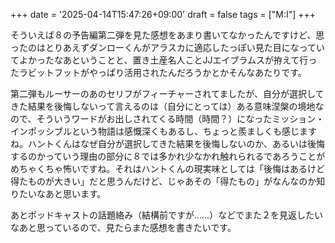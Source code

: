 +++
date = '2025-04-14T15:47:26+09:00'
draft = false
tags = ["M:I"]
+++

そういえば８の予告編第二弾を見た感想をあまり書いてなかったんですけど、思ったのはとりあえずダンローくんがアラスカに適応したっぽい見た目になっていてよかったなあということと、置き土産名人ことJJエイブラムスが拵えて行ったラビットフットがやっぱり活用されたんだろうかとかそんなあたりです。   

第二弾もルーサーのあのセリフがフィーチャーされてましたが、自分が選択してきた結果を後悔しないって言えるのは（自分にとっては）ある意味涅槃の境地なので、そういうワードがお出しされてくる時間（時間？）になったミッション・インポッシブルという物語は感慨深くもあるし、ちょっと羨ましくも感じますね。ハントくんはなぜ自分が選択してきた結果を後悔しないのか、あるいは後悔するのかっていう理由の部分に８では多かれ少なかれ触れられるであろうことがめちゃくちゃ怖いですね。それはハントくんの現実味としては「後悔はあるけど得たものが大きい」だと思うんだけど、じゃあその「得たもの」がなんなのか知りたいなあと思います。

あとポッドキャストの話題絡み（結構前ですが……）などでまた２を見返したいなあと思っているので、見たらまた感想を書きたいです。
